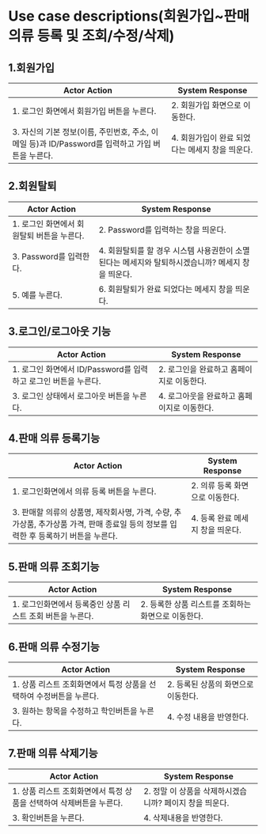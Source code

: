 # Use case descriptions(회원가입~판매의류 등록 및 조회/수정/삭제)
## 1.회원가입
| Actor Action                                         | System Response                                              |
| ---------------------------------------------------- | ------------------------------------------------------------ |
| 1. 로그인 화면에서 회원가입 버튼을 누른다.| 2. 회원가입 화면으로 이동한다.|
| 3. 자신의 기본 정보(이름, 주민번호, 주소, 이메일 등)과 ID/Password를 입력하고 가입 버튼을 누른다. | 4. 회원가입이 완료 되었다는 메세지 창을 띄운다.|

## 2.회원탈퇴
| Actor Action                                         | System Response                                              |
| ---------------------------------------------------- | ------------------------------------------------------------ |
| 1. 로그인 화면에서 회원탈퇴 버튼을 누른다.| 2. Password를 입력하는 창을 띄운다.|
| 3. Password를 입력한다. | 4. 회원탈퇴를 할 경우 시스템 사용권한이 소멸 된다는 메세지와 탈퇴하시겠습니까? 메세지 창을 띄운다.|
| 5. 예를 누른다. | 6. 회원탈퇴가 완료 되었다는 메세지 창을 띄운다.|

## 3.로그인/로그아웃 기능
| Actor Action                                         | System Response                                              |
| ---------------------------------------------------- | ------------------------------------------------------------ |
| 1. 로그인 화면에서 ID/Password를 입력하고 로그인 버튼을 누른다. | 2. 로그인을 완료하고 홈페이지로 이동한다. |
| 3. 로그인 상태에서 로그아웃 버튼을 누른다. | 4. 로그아웃을 완료하고 홈페이지로 이동한다. |

## 4.판매 의류 등록기능
| Actor Action                                         | System Response                                              |
| ---------------------------------------------------- | ------------------------------------------------------------ |
| 1. 로그인화면에서 의류 등록 버튼을 누른다.  | 2. 의류 등록 화면으로 이동한다.|
| 3. 판매할 의류의 상품명, 제작회사명, 가격, 수량, 추가상품, 추가상품 가격, 판매 종료일 등의 정보를 입력한 후 등록하기 버튼을 누른다.| 4. 등록 완료 메세지 창을 띄운다.|

## 5.판매 의류 조회기능
| Actor Action                                         | System Response                                              |
| ---------------------------------------------------- | ------------------------------------------------------------ |
| 1. 로그인화면에서 등록중인 상품 리스트 조회 버튼을 누른다.  | 2. 등록한 상품 리스트를 조회하는 화면으로 이동한다.|

## 6.판매 의류 수정기능
| Actor Action                                         | System Response                                              |
| ---------------------------------------------------- | ------------------------------------------------------------ |
| 1. 상품 리스트 조회화면에서 특정 상품을 선택하여 수정버튼을 누른다.  | 2. 등록된 상품의 화면으로 이동한다.|
| 3. 원하는 항목을 수정하고 학인버튼을 누른다.  | 4. 수정 내용을 반영한다.|

## 7.판매 의류 삭제기능
| Actor Action                                         | System Response                                              |
| ---------------------------------------------------- | ------------------------------------------------------------ |
| 1. 상품 리스트 조회화면에서 특정 상품을 선택하여 삭제버튼을 누른다.  | 2. 정말 이 상품을 삭제하시겠습니까? 페이지 창을 띄운다.|
| 3. 확인버튼을 누른다. | 4. 삭제내용을 반영한다.|


